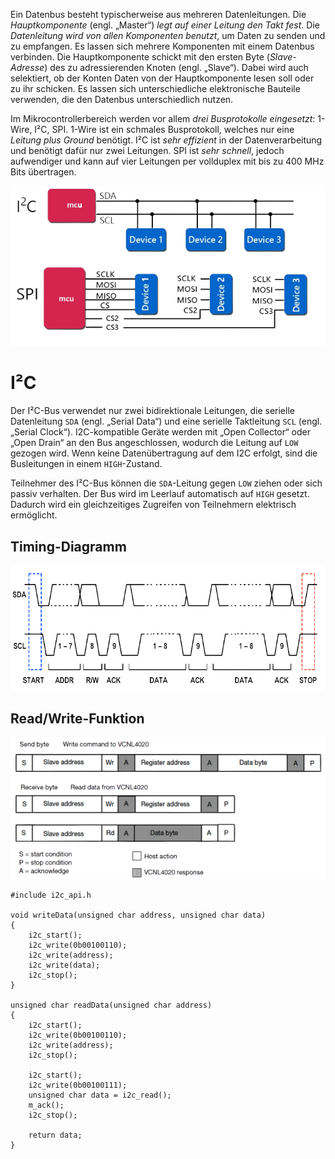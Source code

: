 Ein Datenbus besteht typischerweise aus mehreren Datenleitungen. Die *Hauptkomponente* (engl. „Master“) *legt auf einer Leitung den Takt fest*. Die *Datenleitung wird von allen Komponenten benutzt*, um Daten zu senden und zu empfangen. Es lassen sich mehrere Komponenten mit einem Datenbus verbinden. Die Hauptkomponente schickt mit den ersten Byte (*Slave-Adresse*) des zu adressierenden Knoten (engl. „Slave“). Dabei wird auch selektiert, ob der Konten Daten von der Hauptkomponente lesen soll oder zu ihr schicken. Es lassen sich unterschiedliche elektronische Bauteile verwenden, die den Datenbus unterschiedlich nutzen.

Im Mikrocontrollerbereich werden vor allem *drei Busprotokolle eingesetzt*: 1-Wire, I²C, SPI. 1-Wire ist ein schmales Busprotokoll, welches nur eine *Leitung plus Ground* benötigt. I²C ist *sehr effizient* in der Datenverarbeitung und benötigt dafür nur zwei Leitungen. SPI ist *sehr schnell*, jedoch aufwendiger und kann auf vier Leitungen per vollduplex mit bis zu 400 MHz Bits übertragen.

![](../_Medien/I2C_SPI_BUS.png)

# I²C
Der I²C-Bus verwendet nur zwei bidirektionale Leitungen, die serielle Datenleitung `SDA` (engl. „Serial Data“) und eine serielle Taktleitung `SCL` (engl. „Serial Clock“). I2C-kompatible Geräte werden mit „Open Collector“ oder „Open Drain“ an den Bus angeschlossen, wodurch die Leitung auf `LOW` gezogen wird. Wenn keine Datenübertragung auf dem I2C erfolgt, sind die Busleitungen in einem `HIGH`-Zustand.

Teilnehmer des I²C-Bus können die `SDA`-Leitung gegen `LOW` ziehen oder sich passiv verhalten. Der Bus wird im Leerlauf automatisch auf `HIGH` gesetzt. Dadurch wird ein gleichzeitiges Zugreifen von Teilnehmern elektrisch ermöglicht.

## Timing-Diagramm
![](../_Medien/Timing_Diagramm.png)

## Read/Write-Funktion
![](../_Medien/Read_Write_Funktion.png)

```
#include i2c_api.h 

void writeData(unsigned char address, unsigned char data) 
{ 
	i2c_start(); 
	i2c_write(0b00100110); 
	i2c_write(address); 
	i2c_write(data); 
	i2c_stop(); 
} 

unsigned char readData(unsigned char address) 
{ 
	i2c_start(); 
	i2c_write(0b00100110); 
	i2c_write(address); 
	i2c_stop(); 
	
	i2c_start(); 
	i2c_write(0b00100111); 
	unsigned char data = i2c_read(); 
	m_ack(); 
	i2c_stop(); 
	
	return data; 
}
```

